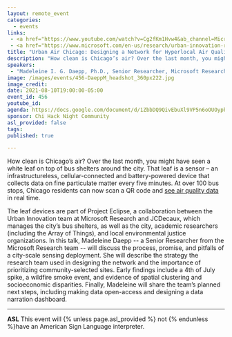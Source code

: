 ```yaml
---
layout: remote_event
categories:
  - events
links: 
 - <a href="https://www.youtube.com/watch?v=Cg2fKm1Hvw4&ab_channel=MicrosoftResearch">Urban Air Chicago - YouTube</a>
 - <a href="https://www.microsoft.com/en-us/research/urban-innovation-research/">More Details- Urban Innovation Research - Microsoft Research</a>
title: "Urban Air Chicago: Designing a Network for Hyperlocal Air Quality Sensing"
description: "How clean is Chicago’s air? Over the last month, you might have seen a white leaf on top of bus shelters around the city. At over 100 bus stops, Chicago residents can now scan a QR code and see air quality data in real time. In this talk, Madeleine Daepp -- a Senior Researcher from the Microsoft Research team -- will discuss the process, promise, and pitfalls of a city-scale sensing deployment."
speakers:
 - "Madeleine I. G. Daepp, Ph.D., Senior Researcher, Microsoft Research; Pronouns: She/her/hers"
image: /images/events/456-DaeppM_headshot_360px222.jpg
image_credit:
date: 2021-08-10T19:00:00-05:00
event_id: 456
youtube_id: 
agenda: https://docs.google.com/document/d/1ZbbDQ9QivEbuXl9VP5n6oOUOypbVbcemtqpfu7FujXE/edit?usp=sharing
sponsor: Chi Hack Night Community
asl_provided: false
tags: 
published: true

---
```


How clean is Chicago’s air? Over the last month, you might have seen a white leaf on top of bus shelters around the city. That leaf is a sensor – an infrastructureless, cellular-connected and battery-powered device that collects data on fine particulate matter every five minutes. At over 100 bus stops, Chicago residents can now scan a QR code and [see air quality data](https://urban.microsoft.com/air/city/chicago) in real time.

The leaf devices are part of Project Eclipse, a collaboration between the Urban Innovation team at Microsoft Research and JCDecaux, which manages the city’s bus shelters, as well as the city, academic researchers (including the Array of Things), and local environmental justice organizations. In this talk, Madeleine Daepp -- a Senior Researcher from the Microsoft Research team -- will discuss the process, promise, and pitfalls of a city-scale sensing deployment. She will describe the strategy the research team used in designing the network and the importance of prioritizing community-selected sites. Early findings include a 4th of July spike, a wildfire smoke event, and evidence of spatial clustering and socioeconomic disparities. Finally, Madeleine will share the team’s planned next steps, including making data open-access and designing a data narration dashboard.

---

**ASL** This event will {% unless page.asl_provided %} not {% endunless %}have an American Sign Language interpreter.
